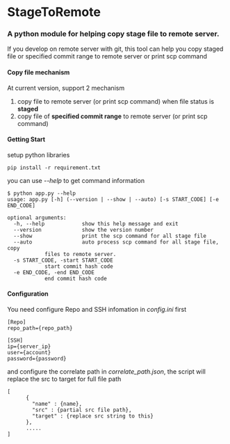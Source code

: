 # StageToRemote
### A python module for helping copy stage file to remote server.
If you develop on remote server with git, 
this tool can help you copy staged file or specified commit range to remote server or print scp command

#### Copy file mechanism
At current version, support 2 mechanism
1. copy file to remote server (or print scp command) when file status is **staged** 
2. copy file of **specified commit range** to remote server (or print scp command)

#### Getting Start

setup python libraries

	pip install -r requirement.txt

you can use *--help* to get command information

	$ python app.py --help
	usage: app.py [-h] (--version | --show | --auto) [-s START_CODE] [-e END_CODE]

	optional arguments:
	  -h, --help            show this help message and exit
	  --version             show the version number
	  --show                print the scp command for all stage file
	  --auto                auto process scp command for all stage file, copy
				files to remote server.
	  -s START_CODE, -start START_CODE
				start commit hash code
	  -e END_CODE, -end END_CODE
				end commit hash code
	
#### Configuration
You need configure Repo and SSH infomation in *config.ini* first

    [Repo]
    repo_path={repo_path}
    
    [SSH]
    ip={server_ip}
    user={account}
    password={password}
    
and configure the correlate path in *correlate_path.json*, the script will replace the src to target for full file path

    [
          {
            "name" : {name},
            "src" : {partial src file path},
            "target" : {replace src string to this}
          },
          .....
    ]
    
